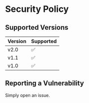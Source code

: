 # Security Policy

## Supported Versions

| Version | Supported          |
| ------- | ------------------ |
| v2.0   | :white_check_mark: |
| v1.1   | :white_check_mark:                |
| v1.0   | :white_check_mark: |


## Reporting a Vulnerability

Simply open an issue.
